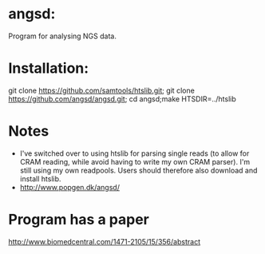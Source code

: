 angsd:
=====
Program for analysing NGS data. 
 
Installation:
=====
git clone https://github.com/samtools/htslib.git;
git clone https://github.com/angsd/angsd.git;
cd angsd;make HTSDIR=../htslib


Notes
====
* I've switched over to using htslib for parsing single reads (to allow for CRAM reading, while avoid having to write my own CRAM parser). I'm still using my own readpools. Users should therefore also download and install htslib.
* http://www.popgen.dk/angsd/

Program has a paper
=====
http://www.biomedcentral.com/1471-2105/15/356/abstract

